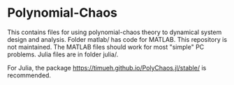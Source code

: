 # Polynomial-Chaos
This contains files for using polynomial-chaos theory to dynamical system design and analysis.
Folder matlab/ has code for MATLAB. This repository is not maintained. The MATLAB files should work for most "simple" PC problems.
Julia files are in folder julia/. 

For Julia, the package https://timueh.github.io/PolyChaos.jl/stable/ is recommended.

